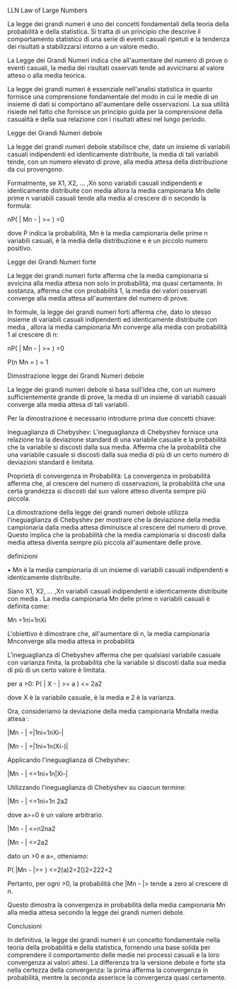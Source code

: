LLN Law of Large Numbers

La legge dei grandi numeri è uno dei concetti fondamentali della teoria della probabilità e della statistica. Si tratta di un principio che descrive il comportamento statistico di una serie di eventi casuali ripetuti e la tendenza dei risultati a stabilizzarsi intorno a un valore medio.


La Legge dei Grandi Numeri indica che all'aumentare del numero di prove o eventi casuali, la media dei risultati osservati tende ad avvicinarsi al valore atteso o alla media teorica.


La legge dei grandi numeri è essenziale nell'analisi statistica in quanto fornisce una comprensione fondamentale del modo in cui le medie di un insieme di dati si comportano all'aumentare delle osservazioni. La sua utilità risiede nel fatto che fornisce un principio guida per la comprensione della casualità e della sua relazione con i risultati attesi nel lungo periodo. 


Legge dei Grandi Numeri debole

La legge dei grandi numeri debole stabilisce che, date un insieme di variabili casuali indipendenti ed identicamente distribuite, la media di tali variabili tende, con un numero elevato di prove, alla media attesa della distribuzione da cui provengono. 

Formalmente, se X1, X2, ... ,Xn sono variabili casuali indipendenti e identicamente distribuite con media  allora la media campionaria Mn delle prime n variabili casuali tende alla media   al crescere di n  secondo la formula:


nP( | Mn -  | >= ) =0

dove P indica la probabilità,  Mn è la media campionaria delle prime n  variabili casuali,   è la media della distribuzione e  è un piccolo numero positivo.

Legge dei Grandi Numeri forte

La legge dei grandi numeri forte afferma che la media campionaria si avvicina alla media attesa non solo in probabilità, ma quasi certamente. In sostanza, afferma che con probabilità 1, la media dei valori osservati converge alla media attesa all'aumentare del numero di prove. 

In formule, la legge dei grandi numeri forti afferma che, dato lo stesso insieme di variabili casuali indipendenti ed identicamente distribuite con media , allora la 
media campionaria  Mn  converge alla media  con probabilità 1 al crescere di n:

nP( | Mn -  | >= ) =0

P(n Mn = ) = 1 


Dimostrazione legge dei Grandi Numeri debole

La legge dei grandi numeri debole si basa sull'idea che, con un numero sufficientemente grande di prove, la media di un insieme di variabili casuali converge alla media attesa di tali variabili.

Per la dimostrazione è necessario introdurre prima due concetti chiave:

Ineguaglianza di Chebyshev:
L'ineguaglianza di Chebyshev fornisce una relazione tra la deviazione standard di una variabile casuale e la probabilità che la variabile si discosti dalla sua media. 
Afferma che la probabilità che una variabile casuale si discosti dalla sua media di più di un certo numero di deviazioni standard è limitata.

Proprietà di convergenza in Probabilità:
La convergenza in probabilità afferma che, al crescere del numero di osservazioni, la probabilità che una certa grandezza si discosti dal suo valore atteso diventa sempre più piccola.


La dimostrazione della legge dei grandi numeri debole utilizza l'ineguaglianza di Chebyshev per mostrare che la deviazione della media campionaria dalla media attesa diminuisce al crescere del numero di prove. Questo implica che la probabilità che la media campionaria si discosti dalla media attesa diventa sempre più piccola all'aumentare delle prove.


definizioni

•  Mn è la media campionaria di un insieme di variabili casuali indipendenti e identicamente distribuite.

Siano  X1, X2, ... ,Xn variabili casuali indipendenti e identicamente distribuite con media . La media campionaria  Mn delle prime n variabili casuali è definita come:

Mn =1ni=1nXi

L'obiettivo è dimostrare che, all'aumentare di n, la media campionaria  Mnconverge alla media attesa  in probabilità


L'ineguaglianza di Chebyshev afferma che per qualsiasi variabile casuale con varianza finita, la probabilità che la variabile si discosti dalla sua media di più di un certo valore è limitata. 


per a >0:
P( | X -  | >= a ) <= 2a2 

dove X è la variabile casuale,   è la media e 2 è la varianza.



Ora, consideriamo la deviazione della media campionaria Mndalla media attesa :

|Mn - | =|1ni=1nXi-| 

|Mn - | =|1ni=1n(Xi-)| 


Applicando l'ineguaglianza di Chebyshev:

|Mn - | <=1ni=1n|Xi-| 



Utilizzando l'ineguaglianza di Chebyshev su ciascun termine:

|Mn - | <=1ni=1n 2a2 


dove a>=0 è un valore arbitrario.


|Mn - | <=n2na2

|Mn - | <=2a2 





dato un >0 e a=, otteniamo:


P( |Mn - |>= ) <=2(a)2=2()2=222=2 

Pertanto, per ogni >0, la probabilità che |Mn - |> tende a zero al crescere di n. 

Questo dimostra la convergenza in probabilità della media campionaria Mn  alla media attesa  secondo la legge dei grandi numeri debole.



Conclusioni

In definitiva, la legge dei grandi numeri è un concetto fondamentale nella teoria della probabilità e della statistica, fornendo una base solida per comprendere il comportamento delle medie nei processi casuali e la loro convergenza ai valori attesi. La differenza tra la versione debole e forte sta nella certezza della convergenza: la prima afferma la convergenza in probabilità, mentre la seconda asserisce la convergenza quasi certamente.
